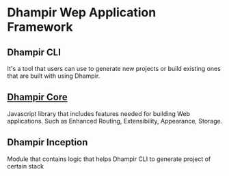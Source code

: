 # Dhampir Wep Application Framework

## Dhampir CLI
It's a tool that users can use to generate new projects or build existing ones that are built with using Dhampir.

## [Dhampir Core](/packages/core/README.md)
Javascript library that includes features needed for building Web applications.
Such as Enhanced Routing, Extensibility, Appearance, Storage.

## Dhampir Inception
Module that contains logic that helps Dhampir CLI to generate project of certain stack
